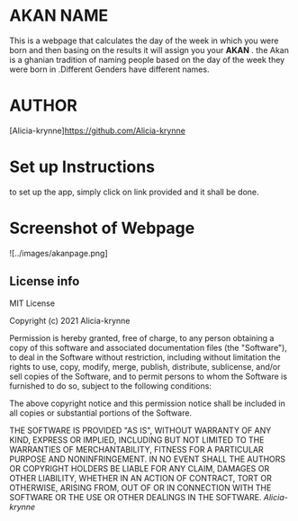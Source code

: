 # **AKAN NAME**
This is a webpage that calculates the day of the week in which you were born and then basing on the results it  will  assign you your **AKAN** .
the Akan  is a ghanian tradition of naming people based on the day of the week they were born in .Different Genders have  different names.

# **AUTHOR**
[Alicia-krynne]https://github.com/Alicia-krynne

# Set up  Instructions
to  set up  the  app, simply  click on  link  provided and it  shall be  done.
  
 # Screenshot of Webpage
![../images/akanpage.png]

  ## License info
MIT License

Copyright (c) 2021 Alicia-krynne

Permission is hereby granted, free of charge, to any person obtaining a copy
of this software and associated documentation files (the "Software"), to deal
in the Software without restriction, including without limitation the rights
to use, copy, modify, merge, publish, distribute, sublicense, and/or sell
copies of the Software, and to permit persons to whom the Software is
furnished to do so, subject to the following conditions:

The above copyright notice and this permission notice shall be included in all
copies or substantial portions of the Software.

THE SOFTWARE IS PROVIDED "AS IS", WITHOUT WARRANTY OF ANY KIND, EXPRESS OR
IMPLIED, INCLUDING BUT NOT LIMITED TO THE WARRANTIES OF MERCHANTABILITY,
FITNESS FOR A PARTICULAR PURPOSE AND NONINFRINGEMENT. IN NO EVENT SHALL THE
AUTHORS OR COPYRIGHT HOLDERS BE LIABLE FOR ANY CLAIM, DAMAGES OR OTHER
LIABILITY, WHETHER IN AN ACTION OF CONTRACT, TORT OR OTHERWISE, ARISING FROM,
OUT OF OR IN CONNECTION WITH THE SOFTWARE OR THE USE OR OTHER DEALINGS IN THE
SOFTWARE.
*Alicia-krynne*